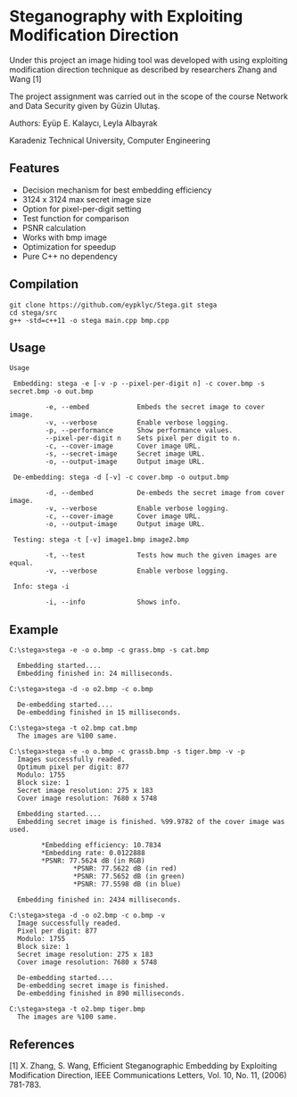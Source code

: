 # Steganography with Exploiting Modification Direction 

Under this project an image hiding tool was developed with using exploiting modification direction technique as described by researchers Zhang and Wang [1]

The project assignment was carried out in the scope of the course Network and Data Security given by Güzin Ulutaş.

Authors: Eyüp E. Kalaycı, Leyla Albayrak

Karadeniz Technical University, Computer Engineering

## Features

* Decision mechanism for best embedding efficiency
* 3124 x 3124 max secret image size
* Option for pixel-per-digit setting
* Test function for comparison
* PSNR calculation
* Works with bmp image
* Optimization for speedup
* Pure C++ no dependency


## Compilation
```
git clone https://github.com/eypklyc/Stega.git stega
cd stega/src
g++ -std=c++11 -o stega main.cpp bmp.cpp
```

## Usage
```
Usage

 Embedding: stega -e [-v -p --pixel-per-digit n] -c cover.bmp -s secret.bmp -o out.bmp

         -e, --embed            Embeds the secret image to cover image.
         -v, --verbose          Enable verbose logging.
         -p, --performance      Show performance values.
         --pixel-per-digit n    Sets pixel per digit to n.
         -c, --cover-image      Cover image URL.
         -s, --secret-image     Secret image URL.
         -o, --output-image     Output image URL.

 De-embedding: stega -d [-v] -c cover.bmp -o output.bmp

         -d, --dembed           De-embeds the secret image from cover image.
         -v, --verbose          Enable verbose logging.
         -c, --cover-image      Cover image URL.
         -o, --output-image     Output image URL.

 Testing: stega -t [-v] image1.bmp image2.bmp

         -t, --test             Tests how much the given images are equal.
         -v, --verbose          Enable verbose logging.

 Info: stega -i

         -i, --info             Shows info.
```

## Example
```
C:\stega>stega -e -o o.bmp -c grass.bmp -s cat.bmp

  Embedding started....
  Embedding finished in: 24 milliseconds.

C:\stega>stega -d -o o2.bmp -c o.bmp

  De-embedding started....
  De-embedding finished in 15 milliseconds.

C:\stega>stega -t o2.bmp cat.bmp
  The images are %100 same.

C:\stega>stega -e -o o.bmp -c grassb.bmp -s tiger.bmp -v -p
  Images successfully readed.
  Optimum pixel per digit: 877
  Modulo: 1755
  Block size: 1
  Secret image resolution: 275 x 183
  Cover image resolution: 7680 x 5748

  Embedding started....
  Embedding secret image is finished. %99.9782 of the cover image was used.

        *Embedding efficiency: 10.7834
        *Embedding rate: 0.0122888
        *PSNR: 77.5624 dB (in RGB)
                *PSNR: 77.5622 dB (in red)
                *PSNR: 77.5652 dB (in green)
                *PSNR: 77.5598 dB (in blue)

  Embedding finished in: 2434 milliseconds.

C:\stega>stega -d -o o2.bmp -c o.bmp -v
  Image successfully readed.
  Pixel per digit: 877
  Modulo: 1755
  Block size: 1
  Secret image resolution: 275 x 183
  Cover image resolution: 7680 x 5748

  De-embedding started....
  De-embedding secret image is finished.
  De-embedding finished in 890 milliseconds.

C:\stega>stega -t o2.bmp tiger.bmp
  The images are %100 same.
```

## References
  [1]   X. Zhang, S.  Wang, Efficient Steganographic Embedding by
        Exploiting  Modification  Direction,  IEEE Communications
        Letters,  Vol.  10,  No.  11,  (2006)  781-783.
        

